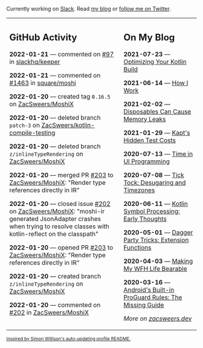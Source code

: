 Currently working on [Slack](https://slack.com/). Read [my blog](https://zacsweers.dev/) or [follow me on Twitter](https://twitter.com/ZacSweers).

<table><tr><td valign="top" width="60%">

## GitHub Activity
<!-- githubActivity starts -->
**2022-01-21** — commented on [#97](https://github.com/slackhq/keeper/pull/97#issuecomment-1018801527) in [slackhq/keeper](https://github.com/slackhq/keeper)

**2022-01-21** — commented on [#1463](https://github.com/square/moshi/issues/1463#issuecomment-1018604777) in [square/moshi](https://github.com/square/moshi)

**2022-01-20** — created tag `0.16.5` on [ZacSweers/MoshiX](https://github.com/ZacSweers/MoshiX)

**2022-01-20** — deleted branch `patch-3` on [ZacSweers/kotlin-compile-testing](https://github.com/ZacSweers/kotlin-compile-testing)

**2022-01-20** — deleted branch `z/inlineTypeRendering` on [ZacSweers/MoshiX](https://github.com/ZacSweers/MoshiX)

**2022-01-20** — merged PR [#203](https://github.com/ZacSweers/MoshiX/pull/203) to [ZacSweers/MoshiX](https://github.com/ZacSweers/MoshiX): "Render type references directly in IR"

**2022-01-20** — closed issue [#202](https://github.com/ZacSweers/MoshiX/issues/202) on [ZacSweers/MoshiX](https://github.com/ZacSweers/MoshiX): "moshi-ir generated JsonAdapter crashes when trying to resolve classes with kotlin-reflect on the classpath"

**2022-01-20** — opened PR [#203](https://github.com/ZacSweers/MoshiX/pull/203) to [ZacSweers/MoshiX](https://github.com/ZacSweers/MoshiX): "Render type references directly in IR"

**2022-01-20** — created branch `z/inlineTypeRendering` on [ZacSweers/MoshiX](https://github.com/ZacSweers/MoshiX)

**2022-01-20** — commented on [#202](https://github.com/ZacSweers/MoshiX/issues/202#issuecomment-1017855628) in [ZacSweers/MoshiX](https://github.com/ZacSweers/MoshiX)
<!-- githubActivity ends -->
</td><td valign="top" width="40%">

## On My Blog
<!-- blog starts -->
**2021-07-23** — [Optimizing Your Kotlin Build](https://www.zacsweers.dev/optimizing-your-kotlin-build/)

**2021-06-14** — [How I Work](https://www.zacsweers.dev/how-i-work/)

**2021-02-02** — [Disposables Can Cause Memory Leaks](https://www.zacsweers.dev/disposables-can-cause-memory-leaks/)

**2021-01-29** — [Kapt's Hidden Test Costs](https://www.zacsweers.dev/kapts-hidden-test-costs/)

**2020-07-13** — [Time in UI Programming](https://www.zacsweers.dev/time-in-ui/)

**2020-07-08** — [Tick Tock: Desugaring and Timezones](https://www.zacsweers.dev/ticktock-desugaring-timezones/)

**2020-06-11** — [Kotlin Symbol Processing: Early Thoughts](https://www.zacsweers.dev/kotlin-symbol-processor-early-thoughts/)

**2020-05-01** — [Dagger Party Tricks: Extension Functions](https://www.zacsweers.dev/dagger-party-tricks-extension-functions/)

**2020-04-03** — [Making My WFH Life Bearable](https://www.zacsweers.dev/making-wfh-life-bearable/)

**2020-03-16** — [Android's Built-in ProGuard Rules: The Missing Guide](https://www.zacsweers.dev/android-proguard-rules/)
<!-- blog ends -->
_More on [zacsweers.dev](https://zacsweers.dev/)_
</td></tr></table>

<sub><a href="https://simonwillison.net/2020/Jul/10/self-updating-profile-readme/">Inspired by Simon Willison's auto-updating profile README.</a></sub>